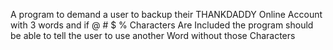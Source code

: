 A program to demand a user to backup their THANKDADDY Online Account with 3 words and if @ # $ %  Characters Are Included the program should be able to tell the user to use another Word without those Characters
